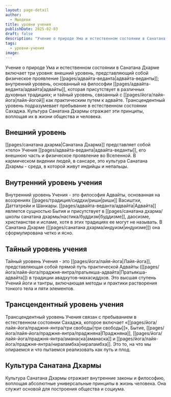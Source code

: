 ```yaml
---
layout: page-detail
author:
  - Яшодеви
title: уровни учения
publishDate: 2025-02-03
draft: false
description: "Учение о природе Ума и естественном состоянии в Санатана Дхарме включает три уровня: внешний уровень, представляющий собой физическое проявление Адвайта-веданты; внутренний уровень, основанный на философии Адвайты, которая присутствует в различных духовных традициях; и тайный уровень, связанный с Лайя-йогой как практическим путем к Адвайте. Трансцендентный уровень подразумевает пребывание в естественном состоянии Сахаджа. Культура Санатана Дхармы отражает эти принципы, воплощая их в жизни общества и человека."
tags:
  - уровни-учения
image:
---
```

Учение о природе Ума и естественном состоянии в Санатана Дхарме включает три уровня: 
внешний уровень, представляющий собой физическое проявление [[pages/адвайта-веданта|адвайта-веданты]]; 
внутренний уровень, основанный на философии [[pages/адвайта-веданта/адвайта|адвайты]], которая присутствует в различных духовных традициях; 
и тайный уровень, связанный с [[pages/йога/лайя-йога|лайя-йогой]] как практическим путем к адвайте. Трансцендентный уровень подразумевает пребывание в естественном состоянии Сахаджа. Культура Санатана Дхармы отражает эти принципы, воплощая их в жизни общества и человека.
## Внешний уровень

[[pages/санатана дхарма|Санатана Дхарма]] представляет собой «тело» Учения [[pages/адвайта-веданта|адвайта-веданты]], его внешнюю часть и физическое проявление во Вселенной. В кармическом видении людей, в сансаре, это культура Санатана Дхармы - среда, в которой живут индийцы и непальцы.
## Внутренний уровень учения

Внутренний уровень Учения - это философия Адвайты, основанная на воззрениях [[pages/традиция/сиддхи/риши|риши]] Васиштхи, Даттатрейи и Шанкары. [[pages/адвайта-веданта/адвайта|Адвайта]] является сущностью Бытия и присутствует в [[pages/санатана дхарма/школы санатана дхармы/настика/буддизм|буддизме]], даосизме, христианстве и исламе, хотя в этих традициях ее могут не называть. В Санатана Дхарме ([[pages/санатана дхарма/индуизм|индуизме]]) она сформулирована четко и ясно.
## Тайный уровень учения

Тайный уровень Учения - это [[pages/йога/лайя-йога|Лайя-йога]], представляющая собой прямой путь практической Адвайты ([[pages/йога/лайя-йога/праджня-янтра/пратьякша-адвайта|Пратьякша-адвайта]]) в традиции авадхутов-махасиддхов. Это высшая ступень Учений йоги и тантры, включающая методы и практики растворения тонкого тела и пяти элементов.
## Трансцендентный уровень учения

Трансцендентный уровень Учения связан с пребыванием в естественном состоянии Сахаджа, которое включает «[[pages/йога/лайя-йога/праджня-янтра/три свободы|три свободы]]», Бытие, [[pages/йога/лайя-йога/праджня-янтра/праджняна|Праджняна]], [[pages/йога/лайя-йога/праджня-янтра/аманаска|аманаска]] и [[pages/йога/лайя-йога/праджня-янтра/нираламбха|нираламбха]]. Это то, на что мы опираемся и что пытаемся реализовать как путь и плод.
## Культура Санатана Дхармы

Культура Санатана Дхармы отражает внутренние законы и философию, воплощая абсолютные универсальные принципы в жизнь человека. Она служит основой для построения общества и социума.